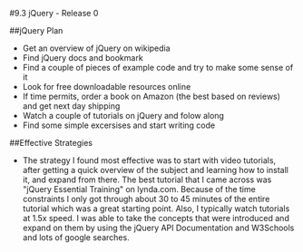 #9.3 jQuery - Release 0

##jQuery Plan
* Get an overview of jQuery on wikipedia
* Find jQuery docs and bookmark
* Find a couple of pieces of example code and try to make some sense of it
* Look for free downloadable resources online
* If time permits, order a book on Amazon (the best based on reviews) and get next day shipping
* Watch a couple of tutorials on jQuery and folow along
* Find some simple excersises and start writing code

##Effective Strategies
* The strategy I found most effective was to start with video tutorials, after getting a quick overview of the subject and learning how to install it, and expand from there. The best tutorial that I came across was "jQuery Essential Training" on lynda.com. Because of the time constraints I only got through about 30 to 45 minutes of the entire tutorial which was a great starting point. Also, I typically watch tutorials at 1.5x speed. I was able to take the concepts that were introduced and expand on them by using the jQuery API Documentation and W3Schools and lots of google searches.


 